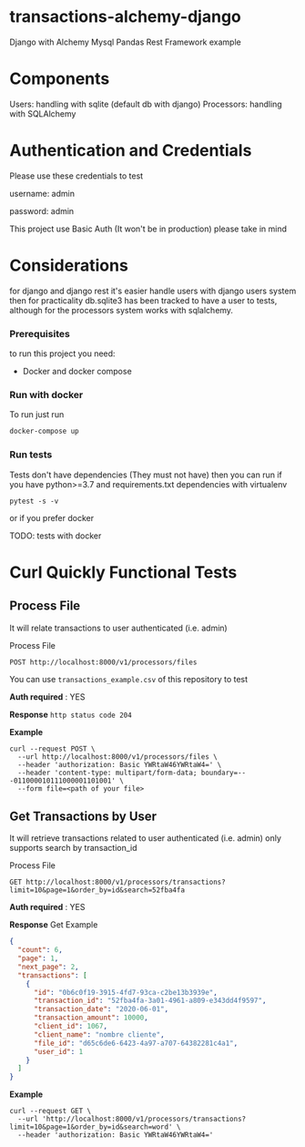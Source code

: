 # transactions-alchemy-django
Django with Alchemy Mysql Pandas Rest Framework example

# Components

Users: handling with sqlite (default db with django)
Processors: handling with SQLAlchemy

# Authentication and Credentials
Please use these credentials to test

username: admin

password: admin

This project use Basic Auth (It won't be in production) please take in mind

# Considerations
for django and django rest it's easier handle users with django users system then
for practicality db.sqlite3 has been tracked to have a user to tests, although
for the processors system works with sqlalchemy.

### Prerequisites
 
to run this project you need:
* Docker and docker compose

### Run with docker
To run just run

```bash
docker-compose up
```
 
### Run tests
Tests don't have dependencies (They must not have) then you can run if you have 
python>=3.7 and requirements.txt dependencies with virtualenv

```console
pytest -s -v
```

or if you prefer docker 

TODO: tests with docker

# Curl Quickly Functional Tests

## Process File

It will relate transactions to user authenticated (i.e. admin)

Process File 

`POST http://localhost:8000/v1/processors/files`

You can use `transactions_example.csv` of this repository to test

**Auth required** : YES

**Response** `http status code 204`

**Example**

```console
curl --request POST \
  --url http://localhost:8000/v1/processors/files \
  --header 'authorization: Basic YWRtaW46YWRtaW4=' \
  --header 'content-type: multipart/form-data; boundary=---011000010111000001101001' \
  --form file=<path of your file>
```

## Get Transactions by User

It will retrieve transactions related to user authenticated (i.e. admin)
only supports search by transaction_id

Process File 

`GET http://localhost:8000/v1/processors/transactions?limit=10&page=1&order_by=id&search=52fba4fa`

**Auth required** : YES

**Response** Get Example

```json
{
  "count": 6,
  "page": 1,
  "next_page": 2,
  "transactions": [
    {
      "id": "0b6c0f19-3915-4fd7-93ca-c2be13b3939e",
      "transaction_id": "52fba4fa-3a01-4961-a809-e343dd4f9597",
      "transaction_date": "2020-06-01",
      "transaction_amount": 10000,
      "client_id": 1067,
      "client_name": "nombre cliente",
      "file_id": "d65c6de6-6423-4a97-a707-64382281c4a1",
      "user_id": 1
    }
  ]
}
```

**Example**

```console
curl --request GET \
  --url 'http://localhost:8000/v1/processors/transactions?limit=10&page=1&order_by=id&search=word' \
  --header 'authorization: Basic YWRtaW46YWRtaW4='
```

